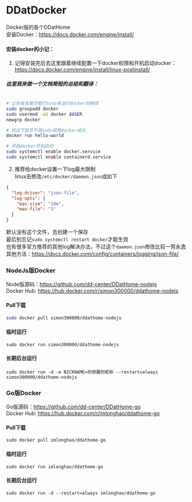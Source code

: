 # DDatDocker
Docker版的各个DDatHome  
安装Docker：https://docs.docker.com/engine/install/  

#### 安装docker的小记：  
1. 记得安装完后去这里跟着继续配置一下docker权限和开机启动docker：https://docs.docker.com/engine/install/linux-postinstall/
##### 这里我来做一个文档简短的总结和翻译：
```bash

# 让你省去每次都打sudo来运行docker的麻烦
sudo groupadd docker
sudo usermod -aG docker $USER
newgrp docker

# 验证下能否不用sudo就用docker成功
docker run hello-world

# 开启docker开机启动
sudo systemctl enable docker.service
sudo systemctl enable containerd.service
```

2. 推荐给docker设置一下log最大限制  
linux去修改`/etc/docker/daemon.json`成如下
```json
{
  "log-driver": "json-file",
  "log-opts": {
    "max-size": "10m",
    "max-file": "3" 
  }
}
```
默认没有这个文件，去创建一个保存  
最后别忘记`sudo systemctl restart docker`才能生效  
也有很多官方推荐的其他log解决办法，不过这个`daemon.json`修改比较一劳永逸  
其他方法：https://docs.docker.com/config/containers/logging/json-file/


### NodeJs版Docker
Node版源码：https://github.com/dd-center/DDatHome-nodejs  
Docker Hub: https://hub.docker.com/r/simon300000/ddathome-nodejs  

#### Pull下载
```sh
sudo docker pull simon300000/ddathome-nodejs
```
#### 临时运行
```shell
sudo docker run simon300000/ddathome-nodejs
```
#### 长期后台运行
```shell
sudo docker run -d -e NICKNAME=你想要的昵称 --restart=always simon300000/ddathome-nodejs
```

### Go版Docker
Go版源码：https://github.com/dd-center/DDatHome-go  
Docker Hub: https://hub.docker.com/r/imlonghao/ddathome-go  
#### Pull下载
```
sudo docker pull imlonghao/ddathome-go
```
#### 临时运行
```
sudo docker run imlonghao/ddathome-go
```
#### 长期后台运行
```
sudo docker run -d --restart=always imlonghao/ddathome-go
```
